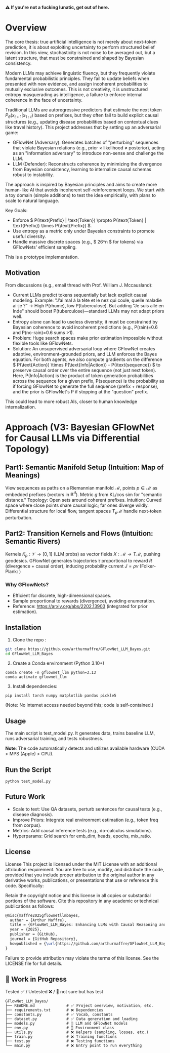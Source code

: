 **⚠️ If you're not a fucking lunatic, get out of here.**

# Overview

The core thesis: true artificial intelligence is not merely about next-token prediction, it is about exploiting uncertainty to perform structured belief revision. In this view, stochasticity is not noise to be averaged out, but a latent structure, that must be constrained and shaped by Bayesian consistency.

Modern LLMs may achieve linguistic fluency, but they frequently violate fundamental probabilistic principles. They fail to update beliefs when presented with new evidence, and assign incoherent probabilities to mutually exclusive outcomes. This is not creativity, it is unstructured entropy masquerading as intelligence, a failure to enforce internal coherence in the face of uncertainty.

Traditional LLMs are autoregressive predictors that estimate the next token $P_\theta(x_{t+1} | x_{1:t})$ based on prefixes, but they often fail to build explicit causal structures (e.g., updating disease probabilities based on contextual clues like travel history). This project addresses that by setting up an adversarial game:

- GFlowNet (Adversary): Generates batches of "perturbing" sequences that violate Bayesian relations (e.g., prior × likelihood ≠ posterior), acting as an "information adversary" to introduce non-sense and challenge the LLM.
- LLM (Defender): Reconstructs coherence by minimizing the divergence from Bayesian consistency, learning to internalize causal schemas robust to instability.

The approach is inspired by Bayesian principles and aims to create more human-like AI that avoids incoherent self-reinforcement loops. We start with a toy domain (simple additions) to test the idea empirically, with plans to scale to natural language.

Key Goals:
- Enforce $ P(\text{Prefix} | \text{Token}) \propto P(\text{Token} | \text{Prefix}) \times P(\text{Prefix}) $.
- Use entropy as a metric only under Bayesian constraints to promote useful diversity.
- Handle massive discrete spaces (e.g., $ 26^n $ for tokens) via GFlowNets' efficient sampling.

This is a prototype implementation.

## Motivation

From discussions (e.g., email thread with Prof. William J. Mccausland):

- Current LLMs predict tokens sequentially but lack explicit causal modeling. Example: "J’ai mal à la tête et le nez qui coule, quelle maladie ai-je ?" → High P(rhume), low P(tuberculose). But adding "Je suis allé en Inde" should boost P(tuberculose)—standard LLMs may not adapt priors well.
- Entropy alone can lead to useless diversity; it must be constrained by Bayesian coherence to avoid incoherent predictions (e.g., P(rain)=0.6 and P(no-rain)=0.6 sums >1).
- Problem: Huge search spaces make prior estimation impossible without flexible tools like GFlowNets.
- Solution: An unsupervised adversarial loop where GFlowNet creates adaptive, environment-grounded priors, and LLM enforces the Bayes equation. For both agents, we also compute gradients on the difference $ P(\text{Action}) \times P(\text{Info|Action}) - P(\text{sequence}) $ to preserve causal order over the entire sequence (not just next token). Here, P(Info|Action) is the product of token generation probabilities across the sequence for a given prefix, P(sequence) is the probability as if forcing GFlowNet to generate the full sequence (prefix + response), and the prior is GFlowNet's P if stopping at the "question" prefix.

This could lead to more robust AIs, closer to human knowledge internalization.

# Approach (V3: Bayesian GFlowNet for Causal LLMs via Differential Topology)

## Part1: Semantic Manifold Setup (Intuition: Map of Meanings)

View sequences as paths on a Riemannian manifold $\mathcal{M}$, points $p \in \mathcal{M}$ as embedded prefixes (vectors in $\mathbb{R}^d$). Metric $g$ from KL/cos sim for "semantic distance." Topology: Open sets around coherent prefixes. Intuition: Curved space where close points share causal logic; far ones diverge wildly. Differential structure for local flow, tangent spaces $T_p \mathcal{M}$ handle next-token perturbation.

## Part2: Transition Kernels and Flows (Intuition: Semantic Rivers)

Kernels $K_p : \mathcal{V} \rightarrow [0, 1]$ (LLM probs) as vector fields $X : \mathcal{M} \rightarrow T \mathcal{M}$, pushing geodesics. GFlowNet generates trajectories $\tau$ proportional to reward $R$ (divergence + causal order), inducing probability current $J = \rho v$ (Folker-Plank: )

### Why GFlowNets?
- Efficient for discrete, high-dimensional spaces.
- Sample proportional to rewards (divergence), avoiding enumeration.
- Reference: https://arxiv.org/abs/2202.13903 (integrated for prior estimation).

## Installation

1. Clone the repo :

```bash
git clone https://github.com/arthurmaffre/GFlowNet_LLM_Bayes.git
cd GFlowNet_LLM_Bayes
```

2. Create a Conda environment (Python 3.10+)

```batch
conda create -n gflownet_llm python=3.13
conda activate gflownet_llm
````

3. Install dependencies:

```batch
pip install torch numpy matplotlib pandas pickle5
````

(Note: No internet access needed beyond this; code is self-contained.)

## Usage

The main script is test_model.py. It generates data, trains baseline LLM, runs adversarial training, and tests robustness.

**Note**: The code automatically detects and utilizes available hardware (CUDA > MPS (Apple) > CPU).

## Run the Script

```batch
python test_model.py
```

## Future Work

- Scale to text: Use QA datasets, perturb sentences for causal tests (e.g., disease diagnosis).
- Improve Priors: Integrate real environment estimation (e.g., token freq from corpus).
- Metrics: Add causal inference tests (e.g., do-calculus simulations).
- Hyperparams: Grid search for emb_dim, heads, epochs, mix_ratio.

## License

License
This project is licensed under the MIT License with an additional attribution requirement. You are free to use, modify, and distribute the code, provided that you include proper attribution to the original author in any derivative works, publications, or presentations that use or reference this code. Specifically:

Retain the copyright notice and this license in all copies or substantial portions of the software.
Cite this repository in any academic or technical publications as follows:

```LATEX
@misc{maffre2025gflownetllmbayes,
  author = {Arthur Maffre},
  title = {GFlowNet_LLM_Bayes: Enhancing LLMs with Causal Reasoning and Bayesian Coherence using GFlowNets},
  year = {2025},
  publisher = {GitHub},
  journal = {GitHub Repository},
  howpublished = {\url{https://github.com/arthurmaffre/GFlowNet_LLM_Bayes}},
}
```
Failure to provide attribution may violate the terms of this license. See the LICENSE file for full details.



## 🚧 Work in Progress

Tested ✅ / Untested ❌ / 🔷 not sure but has test


```batch
GFlowNet_LLM_Bayes/
├── README.md              # ✅ Project overview, motivation, etc.
├── requirements.txt       # ❌ Dependencies
├── constants.py           # ✅ Vocab, constants
├── dataset.py             # ✅ Data generation and loading
├── models.py              # 🔷 LLM and GFlowNet models
├── env.py                 # 🔷 Environment class
├── utils.py               # ❌ Helpers (sampling, losses, etc.)
├── train.py               # ❌ Training functions
├── test.py                # ❌ Testing functions
└── main.py                # ❌ Entry point to run everything
```